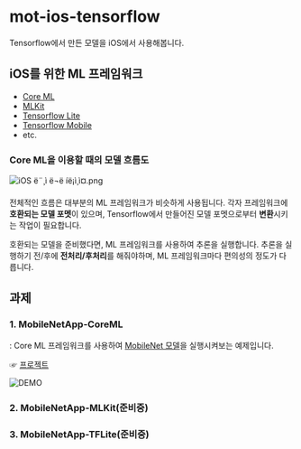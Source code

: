 # mot-ios-tensorflow

Tensorflow에서 만든 모델을 iOS에서 사용해봅니다. 

## iOS를 위한 ML 프레임워크

- [Core ML](https://developer.apple.com/documentation/coreml)
- [MLKit](https://developers.google.com/ml-kit/)
- [Tensorflow Lite](https://www.tensorflow.org/mobile/tflite/)
- [Tensorflow Mobile](https://www.tensorflow.org/mobile/)
- etc.

### Core ML을 이용할 때의 모델 흐름도

![iOS ë¨¸ì ë¬ë íë¡ì¸ì¤.png](https://github.com/MachineLearningOfThings/mot-ios-tensorflow/blob/master/Resource/iOS%20%EB%A8%B8%EC%8B%A0%EB%9F%AC%EB%8B%9D%20%ED%94%84%EB%A1%9C%EC%84%B8%EC%8A%A4.png?raw=true)

전체적인 흐름은 대부분의 ML 프레임워크가 비슷하게 사용됩니다. 각자 프레임워크에 **호환되는 모델 포멧**이 있으며, Tensorflow에서 만들어진 모델 포멧으로부터 **변환**시키는 작업이 필요합니다. 

호환되는 모델을 준비했다면, ML 프레임워크를 사용하여 추론을 실행합니다. 추론을 실행하기 전/후에 **전처리/후처리**를 해줘야하며, ML 프레임워크마다 편의성의 정도가 다릅니다.

## 과제

### 1. MobileNetApp-CoreML

: Core ML 프레임워크를 사용하여 [MobileNet 모델](https://developer.apple.com/kr/machine-learning/)을 실행시켜보는 예제입니다. 

☞ [프로젝트](./mot-ios-tensorflow/tree/master/MobileNetApp)

![DEMO](https://github.com/tucan9389/mot-ios-tensorflow/blob/master/demo/MobileNetApp_test001.gif?raw=true)



### 2. MobileNetApp-MLKit(준비중)



### 3. MobileNetApp-TFLite(준비중)



